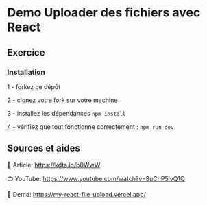 # Demo Uploader des fichiers avec React

## Exercice 

### Installation
1 - forkez ce dépôt

2 - clonez votre fork sur votre machine

3 - installez les dépendances ```npm install```

4 - vérifiez que tout fonctionne correctement : ```npm run dev```

## Sources et aides 

📝 Article: https://kdta.io/b0WwW

📺 YouTube: https://www.youtube.com/watch?v=8uChP5ivQ1Q

🚀 Demo: https://my-react-file-upload.vercel.app/
